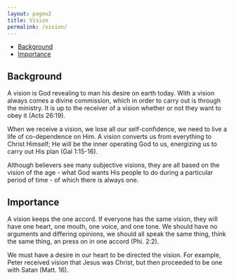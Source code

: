 ```yaml
---
layout: pagev2
title: Vision
permalink: /vision/
---
```

- [Background](#background)
- [Importance](#importance)

## Background

A vision is God revealing to man his desire on earth today. With a vision always comes a divine commission, which in order to carry out is through the ministry. It is up to the receiver of a vision whether or not they want to obey it (Acts 26:19).

When we receive a vision, we lose all our self-confidence, we need to live a life of co-dependence on Him. A vision converts us from everything to Christ Himself; He will be the inner operating God to us, energizing us to carry out His plan (Gal 1:15-16).

Although believers see many subjective visions, they are all based on the vision of the age - what God wants His people to do during a particular period of time - of which there is always one.

## Importance

A vision keeps the one accord. If everyone has the same vision, they will have one heart, one mouth, one voice, and one tone. We should have no arguments and differing opinions, we should all speak the same thing, think the same thing, an press on in one accord (Phi. 2:2).

We must have a desire in our heart to be directed the vision. For example, Peter received vision that Jesus was Christ, but then proceeded to be one with Satan (Matt. 16).